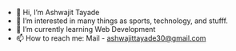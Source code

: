 - 👋 Hi, I’m Ashwajit Tayade 
- 👀 I’m interested in many things as sports, technology, and stufff.
- 🌱 I’m currently learning Web Development
- 📫 How to reach me: Mail - ashwajittayade30@gmail.com

<!---
AST0008/AST0008 is a ✨ special ✨ repository because its `README.md` (this file) appears on your GitHub profile.
You can click the Preview link to take a look at your changes.
--->
